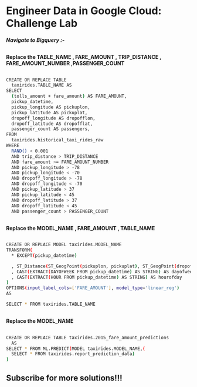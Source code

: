 
# Engineer Data in Google Cloud: Challenge Lab


##### Navigate to Bigquery :-  





## 

#### Replace the TABLE_NAME , FARE_AMOUNT , TRIP_DISTANCE , FARE_AMOUNT_NUMBER ,PASSENGER_COUNT


##

```bash
CREATE OR REPLACE TABLE
  taxirides.TABLE_NAME AS
SELECT
  (tolls_amount + fare_amount) AS FARE_AMOUNT,
  pickup_datetime,
  pickup_longitude AS pickuplon,
  pickup_latitude AS pickuplat,
  dropoff_longitude AS dropofflon,
  dropoff_latitude AS dropofflat,
  passenger_count AS passengers,
FROM
  taxirides.historical_taxi_rides_raw
WHERE
  RAND() < 0.001
  AND trip_distance > TRIP_DISTANCE
  AND fare_amount >= FARE_AMOUNT_NUMBER
  AND pickup_longitude > -78
  AND pickup_longitude < -70
  AND dropoff_longitude > -78
  AND dropoff_longitude < -70
  AND pickup_latitude > 37
  AND pickup_latitude < 45
  AND dropoff_latitude > 37
  AND dropoff_latitude < 45
  AND passenger_count > PASSENGER_COUNT
```

## 



## 

#### Replace the MODEL_NAME , FARE_AMOUNT , TABLE_NAME 

##

```bash
CREATE OR REPLACE MODEL taxirides.MODEL_NAME
TRANSFORM(
  * EXCEPT(pickup_datetime)

  , ST_Distance(ST_GeogPoint(pickuplon, pickuplat), ST_GeogPoint(dropofflon, dropofflat)) AS euclidean
  , CAST(EXTRACT(DAYOFWEEK FROM pickup_datetime) AS STRING) AS dayofweek
  , CAST(EXTRACT(HOUR FROM pickup_datetime) AS STRING) AS hourofday
)
OPTIONS(input_label_cols=['FARE_AMOUNT'], model_type='linear_reg')
AS

SELECT * FROM taxirides.TABLE_NAME
```

##

### 



## 

#### Replace the MODEL_NAME
##

```bash
CREATE OR REPLACE TABLE taxirides.2015_fare_amount_predictions
  AS
SELECT * FROM ML.PREDICT(MODEL taxirides.MODEL_NAME,(
  SELECT * FROM taxirides.report_prediction_data)
)
```

##

##

## Subscribe for more solutions!!!
